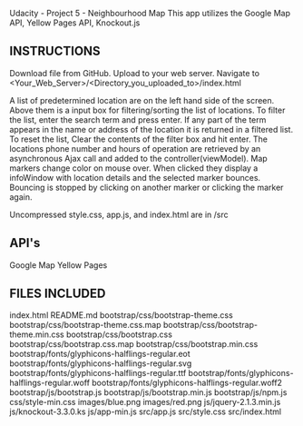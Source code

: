 Udacity - Project 5 - Neighbourhood Map
	This app utilizes the Google Map API, Yellow Pages API, Knockout.js
	
INSTRUCTIONS
------------------------------------
Download file from GitHub.
Upload to your web server.
Navigate to <Your_Web_Server>/<Directory_you_uploaded_to>/index.html

A list of predetermined location are on the left hand side of the screen. Above them is a input box for filtering/sorting the list of locations. To filter the list, enter the search term and press enter. If any part of the term appears in the name or address of the location it is returned in a filtered list. To reset the list, Clear the contents of the filter box and hit enter.
The locations phone number and hours of operation are retrieved by an asynchronous Ajax call and added to the controller(viewModel).
Map markers change color on mouse over. When clicked they display a infoWindow with location details and the selected marker bounces. Bouncing is stopped by clicking on another marker or clicking the marker again.

Uncompressed style.css, app.js, and index.html are in  /src

API's
------------------------------------
Google Map
Yellow Pages


FILES INCLUDED
-----------------------------------
index.html
README.md
bootstrap/css/bootstrap-theme.css
bootstrap/css/bootstrap-theme.css.map
bootstrap/css/bootstrap-theme.min.css
bootstrap/css/bootstrap.css
bootstrap/css/bootstrap.css.map
bootstrap/css/bootstrap.min.css
bootstrap/fonts/glyphicons-halflings-regular.eot
bootstrap/fonts/glyphicons-halflings-regular.svg
bootstrap/fonts/glyphicons-halflings-regular.ttf
bootstrap/fonts/glyphicons-halflings-regular.woff
bootstrap/fonts/glyphicons-halflings-regular.woff2
bootstrap/js/bootstrap.js
bootstrap/js/bootstrap.min.js
bootstrap/js/npm.js
css/style-min.css
images/blue.png
images/red.png
js/jquery-2.1.3.min.js
js/knockout-3.3.0.ks
js/app-min.js
src/app.js
src/style.css
src/index.html